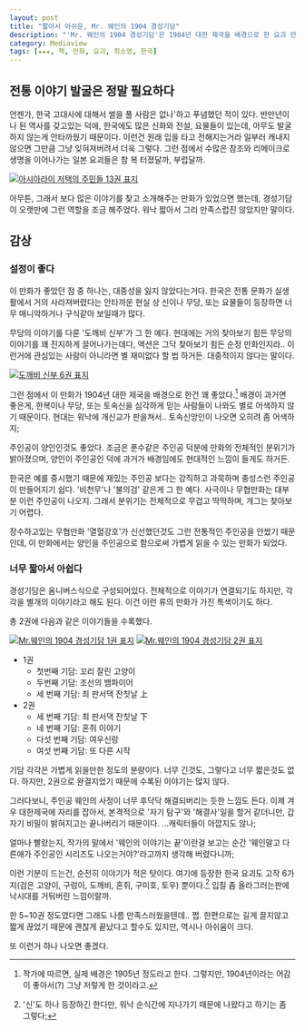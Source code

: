 ```yaml
---
layout: post
title: "짧아서 아쉬운, Mr. 웨인의 1904 경성기담"
description: "'Mr. 웨인의 1904 경성기담'은 1904년 대한 제국을 배경으로 한 요괴 만화다."
category: Mediaview
tags: [★★★, 책, 만화, 요괴, 최소영, 한국]
---
```


## 전통 이야기 발굴은 정말 필요하다

언젠가, 한국 고대사에 대해서 썰을 풀 사람은 없나'하고 푸념했던 적이 있다.
반만년이나 된 역사를 갖고있는 덕에, 한국에도 많은 신화와 전설, 요물들이 있는데, 아무도 발굴하지 않는게 안타까웠기 때문이다.
이런건 원래 입을 타고 전해지는거라 일부러 캐내지 않으면 그만큼 그냥 잊혀져버려서 더욱 그렇다.
그런 점에서 수많은 참조와 리메이크로 생명을 이어나가는 일본 요괴들은 참 복 터졌달까, 부럽달까.

[![아시아라이 저택의 주민들 13권 표지](https://lh5.googleusercontent.com/-aM4h2RugXx8/VMOMUSuEdHI/AAAAAAAAOnk/KpmtBjCvjOQ/s300/ashiarai_13_kr.jpg "일본은 자국 뿐 아니라 전세계의 신화와 요괴를 잘도 주무르며 놀곤 한다. 이를위해 자료조사를 하기도 하고, 부족한것을 상상력으로 채우기도 하겠지.")](http://www.aladin.co.kr/shop/wproduct.aspx?ISBN=8954253482&ttbkey=ttbreznoa0249001&COPYPaper=1)

아무튼, 그래서 보다 많은 이야기를 찾고 소개해주는 만화가 있었으면 했는데, 경성기담이 오랫만에 그런 역할을 조금 해주었다.
워낙 짧아서 그리 만족스럽진 않았지만 말이다.


## 감상

### 설정이 좋다

이 만화가 좋았던 점 중 하나는, 대중성을 잃지 않았다는거다.
한국은 전통 문화가 실생활에서 거의 사라져버렸다는 안타까운 현실 상 신이나 무당, 또는 요물들이 등장하면 너무 매니악하거나 구식같아 보일때가 많다.

무당의 이야기를 다룬 '도깨비 신부'가 그 한 예다.
현대에는 거의 찾아보기 힘든 무당의 이야기를 꽤 진지하게 끌어나가는데다, 액션은 그닥 찾아보기 힘든 순정 만화인지라..
이런거에 관심있는 사람이 아니라면 별 재미없다 할 법 하거든.
대중적이지 않다는 말이다.

[![도깨비 신부 6권 표지](https://lh6.googleusercontent.com/-ycNQLbjaGnA/VMON2a8V_II/AAAAAAAAOoE/_doXiDNo8zY/s300/dokkaebibride_6.jpg "무당과 도깨비의 이야기를 진지하게 이야기를 풀어가지만, 관심있는 사람이 아니라면 재미없을 수 있다.")](http://www.aladin.co.kr/shop/wproduct.aspx?ISBN=8960521213&ttbkey=ttbreznoa0249001&COPYPaper=1)

그런 점에서 이 만화가 1904년 대한 제국을 배경으로 한건 꽤 좋았다.[^1]
배경이 과거면 좋은게, 한복이나 무당, 또는 토속신을 심각하게 믿는 사람들이 나와도 별로 어색하지 않기 때문이다.
현대는 워낙에 개신교가 판을쳐서.. 토속신앙인이 나오면 오히려 좀 어색하지;

[^1]: 작가에 따르면, 실제 배경은 1905년 정도라고 한다. 그렇지만, 1904년이라는 어감이 좋아서(?) 그냥 저렇게 한 것이라고.

주인공이 양인인것도 좋았다.
조금은 푼수같은 주인공 덕분에 만화의 전체적인 분위기가 밝아졌으며, 양인이 주인공인 덕에 과거가 배경임에도 현대적인 느낌이 들게도 하거든.
<!--
또한 노랑머리 파란눈의 외국인 캐릭터는 실제 과거 한국이라기보다는 과거와 현대가 뒤섞인 '가상의 판타지 세계'처럼 느껴지게 하기도 한다.
그래서 시대 배경과 다소 어긋나는 물건이 등장해도 얼렁뚱땅 넘어가게된다.
뭣하면, 외국에서 가져왔다고 할 수도 있기 때문이다.
과거의 이야기와 현대의 장치를 모두 허용함으로써 '역사'에 얶매이지 않고 자유로워진다는 말이다.
-->

한국은 예를 중시했기 때문에 재밌는 주인공 보다는 강직하고 과묵하며 충성스런 주인공이 만들어지기 쉽다.
'비천무'나 '불의검' 같은게 그 한 예다.
사극이나 무협만화는 대부분 이런 주인공이 나오지.
그래서 분위기는 전체적으로 무겁고 딱딱하며, 개그는 찾아보기 어렵다.

장수하고있는 무협만화 '열혈강호'가 신선했던것도 그런 전통적인 주인공을 안썼기 때문인데, 이 만화에서는 양인을 주인공으로 함으로써 가볍게 읽을 수 있는 만화가 되었다.


### 너무 짧아서 아쉽다

경성기담은 옴니버스식으로 구성되어있다.
전체적으로 이야기가 연결되기도 하지만, 각각을 별개의 이야기라고 해도 된다.
이건 이런 류의 만화가 가진 특색이기도 하다.

총 2권에 다음과 같은 이야기들을 수록했다.

[![Mr.웨인의 1904 경성기담 1권 표지](https://lh6.googleusercontent.com/-k_SRHhbomk0/VMOQJuPMQnI/AAAAAAAAOoU/do0HgbLI_0c/s290/wayne1904story_1.jpg)](http://www.aladin.co.kr/shop/wproduct.aspx?ISBN=8926389871&ttbkey=ttbreznoa0249001&COPYPaper=1)
[![Mr.웨인의 1904 경성기담 2권 표지](http://image.aladin.co.kr/product/1184/7/cover/8926392341_1.jpg)](http://www.aladin.co.kr/shop/wproduct.aspx?ISBN=8926392341&ttbkey=ttbreznoa0249001&COPYPaper=1)

- 1권
  - 첫번째 기담: 꼬리 잘린 고양이
  - 두번째 기담: 조선의 뱀파이어
  - 세 번째 기담: 최 판서댁 잔칫날 上
- 2권
  - 세 번째 기담: 최 판서댁 잔칫날 下
  - 네 번째 기담: 혼쥐 이야기
  - 다섯 번째 기담: 여우신랑
  - 여섯 번째 기담: 또 다른 시작

기담 각각은 가볍게 읽을만한 정도의 분량이다.
너무 긴것도, 그렇다고 너무 짧은것도 없다.
하지만, 2권으로 완결지었기 때문에 수록된 이야기는 많지 않다.

그러다보니, 주인공 웨인의 사정이 너무 후닥닥 해결되버리는 듯한 느낌도 든다.
이제 겨우 대한제국에 자리를 잡아서, 본격적으로 '자기 탐구'와 '해결사'일을 할거 같더니만, 갑자기 비밀이 밝혀지고는 끝나버리기 때문이다.
...캐릭터들이 아깝지도 않나;

얼마나 빨랐는지, 작가의 말에서 '웨인의 이야기는 끝'이란걸 보고는 순간 '웨인말고 다른애가 주인공인 시리즈도 나오는거야?'라고까지 생각해 버렸다니까;

이런 기분이 드는건, 순전히 이야기가 적은 탓이다.
여기에 등장한 한국 요괴도 고작 6가지(검은 고양이, 구렁이, 도깨비, 혼쥐, 구미호, 토우) 뿐이다.[^2]
입질 좀 올라그러는판에 낙시대를 거둬버린 느낌이랄까.

[^2]: '신'도 하나 등장하긴 한다만, 워낙 순식간에 지나가기 때문에 나왔다고 하기는 좀 그렇다;

한 5~10권 정도였다면 그래도 나름 만족스러웠을텐데.. 쩝.
한편으로는 길게 끌지않고 짧게 끊었기 때문에 괜찮게 끝났다고 할수도 있지만, 역시나 아쉬움이 크다.

또 이런거 하나 나오면 좋겠다.

